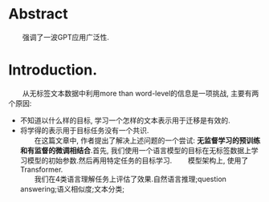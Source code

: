 # Abstract 
&emsp;&emsp;强调了一波GPT应用广泛性.

# Introduction.
&emsp;&emsp;从无标签文本数据中利用more than word-level的信息是一项挑战, 主要有两个原因:
- 不知道以什么样的目标, 学习一个怎样的文本表示用于迁移是有效的.
- 将学得的表示用于目标任务没有一个共识.  
&emsp;&emsp;在这篇文章中, 作者提出了解决上述问题的一个尝试: **无监督学习的预训练和有监督的微调相结合**.首先, 我们使用一个语言模型的目标在无标签数据上学习模型的初始参数.然后再用特定任务的目标学习.
&emsp;&emsp;模型架构上, 使用了Transformer.  
&emsp;&emsp;我们在4类语言理解任务上评估了效果.自然语言推理;question answering;语义相似度;文本分类;  





